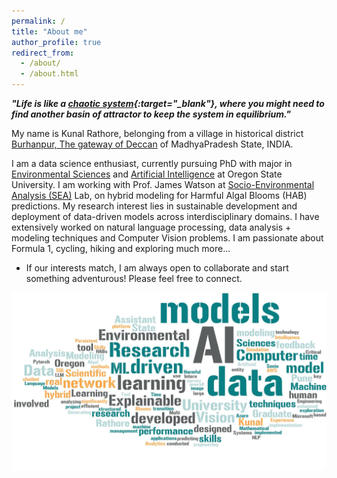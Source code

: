```yaml
---
permalink: /
title: "About me"
author_profile: true
redirect_from: 
  - /about/
  - /about.html
---
```



***"Life is like a [chaotic system](https://en.wikipedia.org/wiki/Chaos_theory){:target="_blank"}, where you might need to find another basin of attractor to keep the system in equilibrium."***


My name is Kunal Rathore, belonging from a village in historical district [Burhanpur, The gateway of Deccan](https://burhanpur.nic.in/en/history/)  of MadhyaPradesh State, INDIA.

I am a data science enthusiast, currently pursuing PhD with major in [Environmental Sciences](https://gradschool.oregonstate.edu/environmental-sciences-graduate-program-esgp) and [Artificial Intelligence](https://engineering.oregonstate.edu/academics/degrees/artificial-intelligence) at Oregon State University. I am working with Prof. James Watson at [Socio-Environmental Analysis (SEA)](https://jrwatson.ceoas.oregonstate.edu/about/) Lab, on hybrid modeling for Harmful Algal Blooms (HAB) predictions. My research interest lies in sustainable development and deployment of data-driven models across interdisciplinary domains. I have extensively worked on natural language processing, data analysis + modeling techniques and Computer Vision problems. I am passionate about Formula 1, cycling, hiking and exploring much more...

* If our interests match, I am always open to collaborate and start something adventurous! Please feel free to connect.



<!-- 
<img src='/images/wordcloud/wc1.png'>

<img src='/images/wordcloud/wc2.png'>

<img src='/images/wordcloud/wc3.png'>

<img src='/images/wordcloud/wc4.png'> -->

<img src='/images/wordcloud/wc5.png'>
